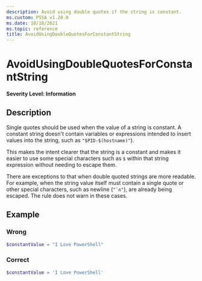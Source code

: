```yaml
---
description: Avoid using double quotes if the string is constant.
ms.custom: PSSA v1.20.0
ms.date: 10/18/2021
ms.topic: reference
title: AvoidUsingDoubleQuotesForConstantString
---
```

# AvoidUsingDoubleQuotesForConstantString

**Severity Level: Information**

## Description

Single quotes should be used when the value of a string is constant. A constant string doesn't
contain variables or expressions intended to insert values into the string, such as
`"$PID-$(hostname)"`).

This makes the intent clearer that the string is a constant and makes it easier to use some special
characters such as `$` within that string expression without needing to escape them.

There are exceptions to that when double quoted strings are more readable. For example, when the
string value itself must contain a single quote or other special characters, such as newline
(`` "`n" ``), are already being escaped. The rule does not warn in these cases.

## Example

### Wrong

```powershell
$constantValue = "I Love PowerShell"
```

### Correct

```powershell
$constantValue = 'I Love PowerShell'
```
